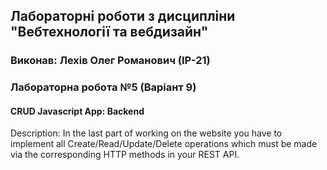 ## Лабораторні роботи з дисципліни "Вебтехнології та вебдизайн"

### Виконав: Лехів Олег Романович (ІР-21)
### Лабораторна робота №5 (Варіант 9)

#### CRUD Javascript App: Backend

Description: In the last part of working on the website you have to 
implement all Create/Read/Update/Delete operations which must be made 
via the corresponding HTTP methods in your REST API.
